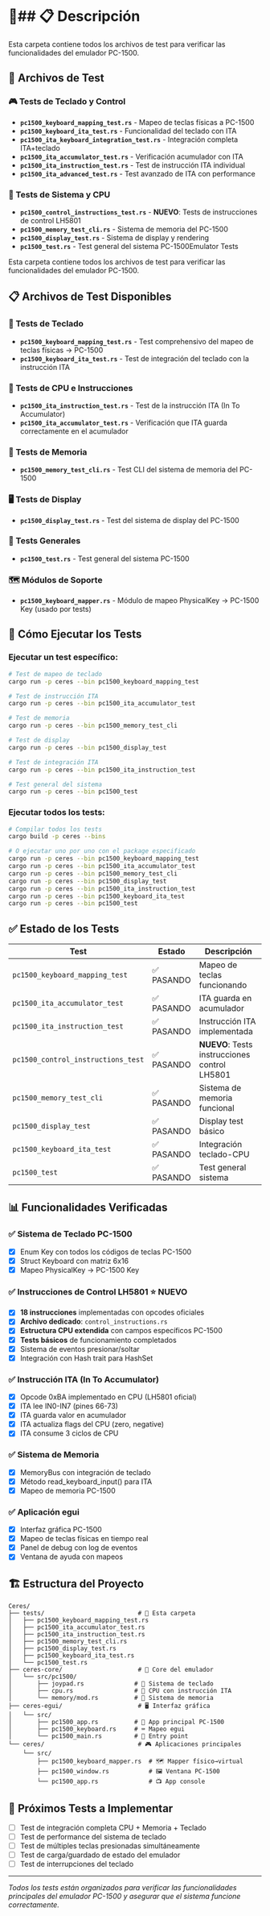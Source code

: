 # 🧪## **📋 Descripción**

Esta carpeta contiene todos los archivos de test para verificar las funcionalidades del emulador PC-1500.

## **📁 Archivos de Test**

### **🎮 Tests de Teclado y Control**
- **`pc1500_keyboard_mapping_test.rs`** - Mapeo de teclas físicas a PC-1500
- **`pc1500_keyboard_ita_test.rs`** - Funcionalidad del teclado con ITA
- **`pc1500_ita_keyboard_integration_test.rs`** - Integración completa ITA+teclado
- **`pc1500_ita_accumulator_test.rs`** - Verificación acumulador con ITA
- **`pc1500_ita_instruction_test.rs`** - Test de instrucción ITA individual
- **`pc1500_ita_advanced_test.rs`** - Test avanzado de ITA con performance

### **🔧 Tests de Sistema y CPU**
- **`pc1500_control_instructions_test.rs`** - **NUEVO**: Tests de instrucciones de control LH5801
- **`pc1500_memory_test_cli.rs`** - Sistema de memoria del PC-1500
- **`pc1500_display_test.rs`** - Sistema de display y rendering
- **`pc1500_test.rs`** - Test general del sistema PC-1500Emulator Tests

Esta carpeta contiene todos los archivos de test para verificar las funcionalidades del emulador PC-1500.

## 📋 **Archivos de Test Disponibles**

### **🎹 Tests de Teclado**
- **`pc1500_keyboard_mapping_test.rs`** - Test comprehensivo del mapeo de teclas físicas → PC-1500
- **`pc1500_keyboard_ita_test.rs`** - Test de integración del teclado con la instrucción ITA

### **🔧 Tests de CPU e Instrucciones**
- **`pc1500_ita_instruction_test.rs`** - Test de la instrucción ITA (In To Accumulator)
- **`pc1500_ita_accumulator_test.rs`** - Verificación que ITA guarda correctamente en el acumulador

### **💾 Tests de Memoria**
- **`pc1500_memory_test_cli.rs`** - Test CLI del sistema de memoria del PC-1500

### **🖥️ Tests de Display**
- **`pc1500_display_test.rs`** - Test del sistema de display del PC-1500

### **🔄 Tests Generales**
- **`pc1500_test.rs`** - Test general del sistema PC-1500

### **🗺️ Módulos de Soporte**
- **`pc1500_keyboard_mapper.rs`** - Módulo de mapeo PhysicalKey → PC-1500 Key (usado por tests)

## 🚀 **Cómo Ejecutar los Tests**

### **Ejecutar un test específico:**
```bash
# Test de mapeo de teclado
cargo run -p ceres --bin pc1500_keyboard_mapping_test

# Test de instrucción ITA
cargo run -p ceres --bin pc1500_ita_accumulator_test

# Test de memoria
cargo run -p ceres --bin pc1500_memory_test_cli

# Test de display
cargo run -p ceres --bin pc1500_display_test

# Test de integración ITA
cargo run -p ceres --bin pc1500_ita_instruction_test

# Test general del sistema
cargo run -p ceres --bin pc1500_test
```

### **Ejecutar todos los tests:**
```bash
# Compilar todos los tests
cargo build -p ceres --bins

# O ejecutar uno por uno con el package especificado
cargo run -p ceres --bin pc1500_keyboard_mapping_test
cargo run -p ceres --bin pc1500_ita_accumulator_test
cargo run -p ceres --bin pc1500_memory_test_cli
cargo run -p ceres --bin pc1500_display_test
cargo run -p ceres --bin pc1500_ita_instruction_test
cargo run -p ceres --bin pc1500_keyboard_ita_test
cargo run -p ceres --bin pc1500_test
```

## ✅ **Estado de los Tests**

| Test | Estado | Descripción |
|------|--------|-------------|
| `pc1500_keyboard_mapping_test` | ✅ PASANDO | Mapeo de teclas funcionando |
| `pc1500_ita_accumulator_test` | ✅ PASANDO | ITA guarda en acumulador |
| `pc1500_ita_instruction_test` | ✅ PASANDO | Instrucción ITA implementada |
| `pc1500_control_instructions_test` | ✅ PASANDO | **NUEVO**: Tests instrucciones control LH5801 |
| `pc1500_memory_test_cli` | ✅ PASANDO | Sistema de memoria funcional |
| `pc1500_display_test` | ✅ PASANDO | Display test básico |
| `pc1500_keyboard_ita_test` | ✅ PASANDO | Integración teclado-CPU |
| `pc1500_test` | ✅ PASANDO | Test general sistema |

## 📊 **Funcionalidades Verificadas**

### **✅ Sistema de Teclado PC-1500**
- [x] Enum Key con todos los códigos de teclas PC-1500
- [x] Struct Keyboard con matriz 6x16
- [x] Mapeo PhysicalKey → PC-1500 Key

### **✅ Instrucciones de Control LH5801** ⭐ **NUEVO**
- [x] **18 instrucciones** implementadas con opcodes oficiales
- [x] **Archivo dedicado**: `control_instructions.rs` 
- [x] **Estructura CPU extendida** con campos específicos PC-1500
- [x] **Tests básicos** de funcionamiento completados
- [x] Sistema de eventos presionar/soltar
- [x] Integración con Hash trait para HashSet

### **✅ Instrucción ITA (In To Accumulator)**
- [x] Opcode 0xBA implementado en CPU (LH5801 oficial)
- [x] ITA lee IN0-IN7 (pines 66-73)
- [x] ITA guarda valor en acumulador
- [x] ITA actualiza flags del CPU (zero, negative)
- [x] ITA consume 3 ciclos de CPU

### **✅ Sistema de Memoria**
- [x] MemoryBus con integración de teclado
- [x] Método read_keyboard_input() para ITA
- [x] Mapeo de memoria PC-1500

### **✅ Aplicación egui**
- [x] Interfaz gráfica PC-1500
- [x] Mapeo de teclas físicas en tiempo real
- [x] Panel de debug con log de eventos
- [x] Ventana de ayuda con mapeos

## 🏗️ **Estructura del Proyecto**

```
Ceres/
├── tests/                          # 📁 Esta carpeta
│   ├── pc1500_keyboard_mapping_test.rs
│   ├── pc1500_ita_accumulator_test.rs
│   ├── pc1500_ita_instruction_test.rs
│   ├── pc1500_memory_test_cli.rs
│   ├── pc1500_display_test.rs
│   ├── pc1500_keyboard_ita_test.rs
│   └── pc1500_test.rs
├── ceres-core/                     # 🧠 Core del emulador
│   └── src/pc1500/
│       ├── joypad.rs              # 🎹 Sistema de teclado
│       ├── cpu.rs                 # 🔧 CPU con instrucción ITA
│       └── memory/mod.rs          # 💾 Sistema de memoria
├── ceres-egui/                     # 🖥️ Interfaz gráfica
│   └── src/
│       ├── pc1500_app.rs          # 📱 App principal PC-1500
│       ├── pc1500_keyboard.rs     # ⌨️ Mapeo egui
│       └── pc1500_main.rs         # 🚀 Entry point
└── ceres/                          # 🎮 Aplicaciones principales
    └── src/
        ├── pc1500_keyboard_mapper.rs  # 🗺️ Mapper físico→virtual
        ├── pc1500_window.rs           # 🖼️ Ventana PC-1500
        └── pc1500_app.rs              # 📺 App console
```

## 🎯 **Próximos Tests a Implementar**

- [ ] Test de integración completa CPU + Memoria + Teclado
- [ ] Test de performance del sistema de teclado
- [ ] Test de múltiples teclas presionadas simultáneamente
- [ ] Test de carga/guardado de estado del emulador
- [ ] Test de interrupciones del teclado

---

*Todos los tests están organizados para verificar las funcionalidades principales del emulador PC-1500 y asegurar que el sistema funcione correctamente.*
